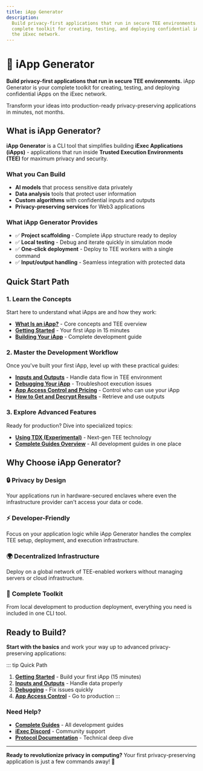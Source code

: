 ```yaml
---
title: iApp Generator
description:
  Build privacy-first applications that run in secure TEE environments. Your
  complete toolkit for creating, testing, and deploying confidential iApps on
  the iExec network.
---
```


# 🤖 iApp Generator

**Build privacy-first applications that run in secure TEE environments.** iApp
Generator is your complete toolkit for creating, testing, and deploying
confidential iApps on the iExec network.

Transform your ideas into production-ready privacy-preserving applications in
minutes, not months.

## What is iApp Generator?

**iApp Generator** is a CLI tool that simplifies building **iExec Applications
(iApps)** - applications that run inside **Trusted Execution Environments
(TEE)** for maximum privacy and security.

### What you Can Build

- **AI models** that process sensitive data privately
- **Data analysis** tools that protect user information
- **Custom algorithms** with confidential inputs and outputs
- **Privacy-preserving services** for Web3 applications

### What iApp Generator Provides

- ✅ **Project scaffolding** - Complete iApp structure ready to deploy
- ✅ **Local testing** - Debug and iterate quickly in simulation mode
- ✅ **One-click deployment** - Deploy to TEE workers with a single command
- ✅ **Input/output handling** - Seamless integration with protected data

## Quick Start Path

### 1. **Learn the Concepts**

Start here to understand what iApps are and how they work:

- **[What Is an iApp?](/documentation/build-iapp/what-is-iapp)** - Core concepts
  and TEE overview
- **[Getting Started](/documentation/build-iapp/iapp-generator/getting-started)** -
  Your first iApp in 15 minutes
- **[Building Your iApp](/documentation/build-iapp/iapp-generator/building-your-iexec-app)** -
  Complete development guide

### 2. **Master the Development Workflow**

Once you've built your first iApp, level up with these practical guides:

- **[Inputs and Outputs](/documentation/build-iapp/guides/inputs-and-outputs)** -
  Handle data flow in TEE environment
- **[Debugging Your iApp](/documentation/build-iapp/guides/debugging)** -
  Troubleshoot execution issues
- **[App Access Control and Pricing](/documentation/build-iapp/guides/manage-access)** -
  Control who can use your iApp
- **[How to Get and Decrypt Results](/documentation/build-iapp/guides/how-to-get-and-decrypt-results)** -
  Retrieve and use outputs

### 3. **Explore Advanced Features**

Ready for production? Dive into specialized topics:

- **[Using TDX (Experimental)](/documentation/build-iapp/guides/using-tdx)** -
  Next-gen TEE technology
- **[Complete Guides Overview](/documentation/build-iapp/guides/)** - All
  development guides in one place

## Why Choose iApp Generator?

### 🔒 **Privacy by Design**

Your applications run in hardware-secured enclaves where even the infrastructure
provider can't access your data or code.

### ⚡ **Developer-Friendly**

Focus on your application logic while iApp Generator handles the complex TEE
setup, deployment, and execution infrastructure.

### 🌍 **Decentralized Infrastructure**

Deploy on a global network of TEE-enabled workers without managing servers or
cloud infrastructure.

### 🔧 **Complete Toolkit**

From local development to production deployment, everything you need is included
in one CLI tool.

## Ready to Build?

**Start with the basics** and work your way up to advanced privacy-preserving
applications:

::: tip Quick Path

1. **[Getting Started](/documentation/build-iapp/iapp-generator/getting-started)** -
   Build your first iApp (15 minutes)
2. **[Inputs and Outputs](/documentation/build-iapp/guides/inputs-and-outputs)** -
   Handle data properly
3. **[Debugging](/documentation/build-iapp/guides/debugging)** - Fix issues
   quickly
4. **[App Access Control](/documentation/build-iapp/guides/manage-access)** - Go
   to production :::

### Need Help?

- **[Complete Guides](/documentation/build-iapp/guides/)** - All development
  guides
- **[iExec Discord](https://discord.com/invite/pbt9m98wnU)** - Community support
- **[Protocol Documentation](https://protocol.docs.iex.ec)** - Technical deep
  dive

---

**Ready to revolutionize privacy in computing?** Your first privacy-preserving
application is just a few commands away! 🚀
